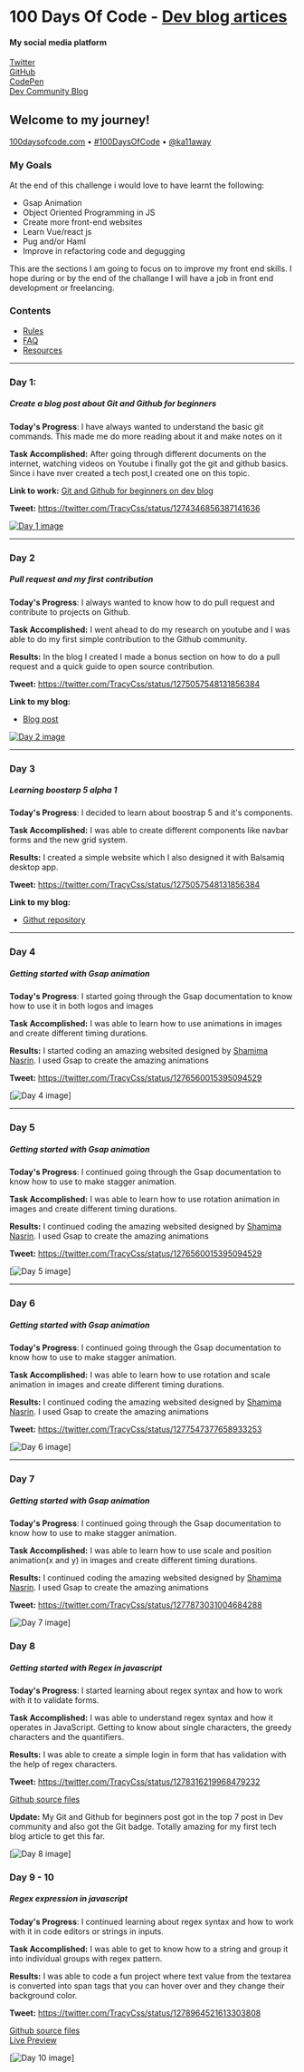# 100 Days Of Code - [Dev blog artices](https://dev.to/janetracydev)

#### My social media platform

[Twitter](https://twitter.com/TracyCss "Follow me on Twitter") <br>
[GitHub](https://github.com/muchirijane "Follow me om GitHub or check out my projects")  
[CodePen](https://codepen.io/tracey_jane "Follow me on CodePen or check out my pens")  
[Dev Community Blog](https://dev.to/janetracydev "Follow me and  check out my posts")

## Welcome to my journey!


[100daysofcode.com](https://100daysofcode.com) &bull; [#100DaysOfCode](https://twitter.com/hashtag/100DaysOfCode) &bull; [@ka11away](https://twitter.com/ka11away)

### My Goals

At the end of this challenge i would love to have learnt the following:

- Gsap Animation
- Object Oriented Programming in JS
- Create more front-end websites
- Learn Vue/react js
- Pug and/or Haml
- Improve in refactoring code and degugging

This are the sections I am going to focus on to improve my front end skills. I hope during or by the end of the challange I will have a job in front end development or freelancing.

### Contents

* [Rules](rules.md)
* [FAQ](FAQ.md)
* [Resources](resources.md)

---

### Day 1:  
##### Create a blog post about Git and Github for beginners

**Today's Progress**: I have always wanted to understand the basic git commands. This made me do more reading about it and make notes on it

**Task Accomplished:** After going through different documents on the internet, watching videos on Youtube i finally got the git and github basics. 
                       Since i have nver created a tech post,I created one on this topic. 
  

**Link to work:** [Git and Github for beginners on dev blog](https://dev.to/tracycss/git-and-github-for-beginners-po3)

**Tweet:** https://twitter.com/TracyCss/status/1274346856387141636

[![Day 1 image](assets/img/day-1.gif)](https://dev.to/tracycss/git-and-github-for-beginners-po3)

---


### Day 2
##### Pull request and my first contribution

**Today's Progress**: I always wanted to know how to do pull request and contribute to projects on Github.

**Task Accomplished:** I went ahead to do my research on youtube and I was able to do my first simple contribution to the Github community.

**Results:** In the blog I created I made a bonus section on how to do a pull request and a quick guide to open source contribution.

**Tweet:** https://twitter.com/TracyCss/status/1275057548131856384

**Link to my blog:**
- [Blog post](https://dev.to/tracycss/git-and-github-for-beginners-po3)


[![Day 2 image](assets/img/day-2.gif)](https://dev.to/tracycss/git-and-github-for-beginners-po3)

---

### Day 3
##### Learning boostarp 5 alpha 1

**Today's Progress**: I decided to learn about boostrap 5 and it's components.

**Task Accomplished:** I was able to create different components like navbar forms and the new grid system.

**Results:** I created a simple website which I also designed it with Balsamiq desktop app.

**Tweet:** https://twitter.com/TracyCss/status/1275057548131856384

**Link to my blog:**
- [Githut repository](https://github.com/muchirijane/boostrap-5-website)

---

### Day 4
##### Getting started with Gsap animation

**Today's Progress**: I started going through the Gsap documentation to know how to use it in both logos and images

**Task Accomplished:** I was able to learn how to use animations in images and create different timing durations.

**Results:** I started coding an amazing websited designed by [Shamima Nasrin](https://dribbble.com/shamimanasrin?ref=uistore.design). I used Gsap to create the amazing       animations

**Tweet:** https://twitter.com/TracyCss/status/1276560015395094529


[![Day 4 image](assets/img/day-4.gif)]

---

### Day 5
##### Getting started with Gsap animation

**Today's Progress**: I continued going through the Gsap documentation to know how to use to make stagger animation.

**Task Accomplished:** I was able to learn how to use rotation animation in images and create different timing durations.

**Results:** I continued coding the amazing websited designed by [Shamima Nasrin](https://dribbble.com/shamimanasrin?ref=uistore.design).
             I used Gsap to create the amazing  animations

**Tweet:** https://twitter.com/TracyCss/status/1276560015395094529


[![Day 5 image](assets/img/day-5.gif)]

---
### Day 6
##### Getting started with Gsap animation

**Today's Progress**: I continued going through the Gsap documentation to know how to use to make stagger animation.

**Task Accomplished:** I was able to learn how to use rotation and scale animation in images and create different timing durations.

**Results:** I continued coding the amazing websited designed by [Shamima Nasrin](https://dribbble.com/shamimanasrin?ref=uistore.design).
             I used Gsap to create the amazing  animations

**Tweet:** https://twitter.com/TracyCss/status/1277547377658933253


[![Day 6 image](assets/img/day-6.gif)]

---
### Day 7
##### Getting started with Gsap animation

**Today's Progress**: I continued going through the Gsap documentation to know how to use to make stagger animation.

**Task Accomplished:** I was able to learn how to use scale and position animation(x and y) in images and create different timing durations.

**Results:** I continued coding the amazing websited designed by [Shamima Nasrin](https://dribbble.com/shamimanasrin?ref=uistore.design).
             I used Gsap to create the amazing  animations

**Tweet:** https://twitter.com/TracyCss/status/1277873031004684288


[![Day 7 image](assets/img/day-7.gif)]

### Day 8
##### Getting started with Regex in javascript

**Today's Progress**: I started learning about regex syntax and how to work with it to validate forms.

**Task Accomplished:** I was able to understand regex syntax and how it operates in JavaScript. Getting to know about single characters, the greedy characters and the quantifiers. 

**Results:** I was able to create a simple login in form that has validation with the help of regex characters.

**Tweet:** https://twitter.com/TracyCss/status/1278316219968479232

[Github source files](https://github.com/muchirijane/regex-basic)

**Update:** My Git and Github for beginners post got in the top 7 post in Dev community and also got the Git badge. Totally amazing for my first tech blog article to get this far.

[![Day 8 image](assets/img/day-8.gif)]

### Day 9 - 10
#####  Regex expression in javascript

**Today's Progress**: I continued learning about regex syntax and how to work with it in code editors or strings in inputs.

**Task Accomplished:** I was able to get to know how to a string and group it into individual groups with regex pattern.

**Results:** I was able to code a fun project where text value from the textarea is converted into span tags that you can hover over and they change their background color.

**Tweet:** https://twitter.com/TracyCss/status/1278964521613303808

[Github source files](https://github.com/muchirijane/regex-word-generator) <br>
[Live Preview](https://muchirijane.github.io/regex-word-generator/)


[![Day 10 image](assets/img/day-10.gif)]